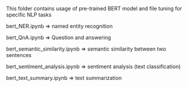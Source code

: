 This folder contains usage of pre-trained BERT model and file tuning for specific NLP tasks

bert_NER.ipynb => named entity recognition 

bert_QnA.ipynb => Question and answering 

bert_semantic_similarity.ipynb => semantic similarity between two sentences

bert_sentiment_analysis.ipynb => sentiment analysis (text classification)

bert_text_summary.ipynb => text summarization